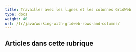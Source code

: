 ```yaml
---
title: Travailler avec les lignes et les colonnes GridWeb
type: docs
weight: 40
url: /fr/java/working-with-gridweb-rows-and-columns/
---
```

##  **Articles dans cette rubrique**

